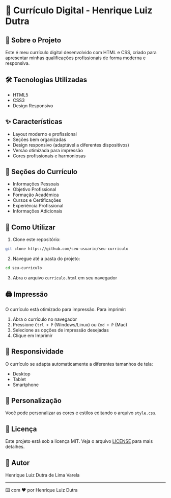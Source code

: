 # 📄 Currículo Digital - Henrique Luiz Dutra

## 📌 Sobre o Projeto
Este é meu currículo digital desenvolvido com HTML e CSS, criado para apresentar minhas qualificações profissionais de forma moderna e responsiva.

## 🛠️ Tecnologias Utilizadas
- HTML5
- CSS3
- Design Responsivo

## ✨ Características
- Layout moderno e profissional
- Seções bem organizadas
- Design responsivo (adaptável a diferentes dispositivos)
- Versão otimizada para impressão
- Cores profissionais e harmoniosas

## 📱 Seções do Currículo
- Informações Pessoais
- Objetivo Profissional
- Formação Acadêmica
- Cursos e Certificações
- Experiência Profissional
- Informações Adicionais

## 🚀 Como Utilizar
1. Clone este repositório:
```bash
git clone https://github.com/seu-usuario/seu-curriculo
```

2. Navegue até a pasta do projeto:
```bash
cd seu-curriculo
```

3. Abra o arquivo `curriculo.html` em seu navegador

## 🖨️ Impressão
O currículo está otimizado para impressão. Para imprimir:
1. Abra o currículo no navegador
2. Pressione `Ctrl + P` (Windows/Linux) ou `Cmd + P` (Mac)
3. Selecione as opções de impressão desejadas
4. Clique em Imprimir

## 📱 Responsividade
O currículo se adapta automaticamente a diferentes tamanhos de tela:
- Desktop
- Tablet
- Smartphone

## 🎨 Personalização
Você pode personalizar as cores e estilos editando o arquivo `style.css`.

## 📝 Licença
Este projeto está sob a licença MIT. Veja o arquivo [LICENSE](LICENSE) para mais detalhes.

## 👤 Autor
Henrique Luiz Dutra de Lima Varela

---
⌨️ com ❤️ por Henrique Luiz Dutra
